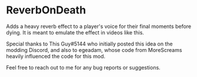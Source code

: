 # ReverbOnDeath
Adds a heavy reverb effect to a player's voice for their final moments before dying. It is meant to emulate the effect in videos like this.

Special thanks to This Guy#5144 who initially posted this idea on the modding Discord, and also to egeadam, whose code from MoreScreams heavily influenced the code for this mod.

Feel free to reach out to me for any bug reports or suggestions.
